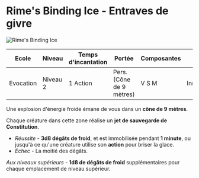 # Rime's Binding Ice - Entraves de givre

![Rime's Binding Ice](../_images/rimebindingice.png)

|Ecole|Niveau|Temps d'incantation|Portée|Composantes|Durée|
|-|-|-|-|-|-|
|Evocation|Niveau 2|1 Action|Pers. (Cône de 9 mètres)|V S M|Instantanée|

Une explosion d'énergie froide émane de vous dans un **cône de 9 mètres**.

Chaque créature dans cette zone réalise un **jet de sauvegarde de Constitution**. 

* *Réussite* - **3d8 dégâts de froid**, et est immobilisée pendant **1 minute**, ou jusqu'à ce qu'une créature utilise son **action** pour briser la glace.
* *Echec* - La moitié des dégâts.

*Aux niveaux supérieurs* - **1d8 de dégâts de froid** supplémentaires pour chaque emplacement de niveau supérieur.